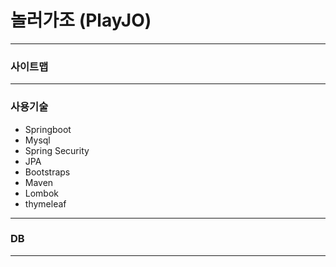 
# 놀러가조 (PlayJO)

----------------

### 사이트맵



----------------

### 사용기술

* Springboot
* Mysql
* Spring Security
* JPA
* Bootstraps
* Maven
* Lombok
* thymeleaf

-----------------

### DB




------------------